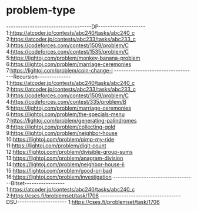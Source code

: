 # problem-type
------------------------------------DP--------------------
1:https://atcoder.jp/contests/abc240/tasks/abc240_c
2:https://atcoder.jp/contests/abc233/tasks/abc233_c
3:https://codeforces.com/contest/1509/problem/C
4:https://codeforces.com/contest/1535/problem/C
5:https://lightoj.com/problem/monkey-banana-problem
6:https://lightoj.com/problem/marriage-ceremonies
7:https://lightoj.com/problem/coin-change-i
-----------------------------------Recursion--------------
1:https://atcoder.jp/contests/abc240/tasks/abc240_c
2:https://atcoder.jp/contests/abc233/tasks/abc233_c
3:https://codeforces.com/contest/1509/problem/C
4:https://codeforces.com/contest/335/problem/B
5:https://lightoj.com/problem/marriage-ceremonies
6:https://lightoj.com/problem/the-specials-menu
7:https://lightoj.com/problem/generating-palindromes
8:https://lightoj.com/problem/collecting-gold
9:https://lightoj.com/problem/neighbor-house
10:https://lightoj.com/problem/pimp-my-ride
11:https://lightoj.com/problem/digit-count
12:https://lightoj.com/problem/divisible-group-sums
13:https://lightoj.com/problem/anagram-division
14:https://lightoj.com/problem/neighbor-house-ii
15:https://lightoj.com/problem/good-or-bad
16:https://lightoj.com/problem/investigation
-----------------------------------Bitset-----------------
1:https://atcoder.jp/contests/abc240/tasks/abc240_c
2:https://cses.fi/problemset/task/1706
----------------------------------DSU---------------------
1:https://cses.fi/problemset/task/1706
